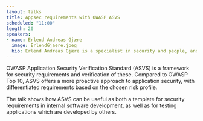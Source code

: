 ```yaml
---
layout: talks
title: Appsec requirements with OWASP ASVS
scheduled: "11:00"
length: 20
speakers:
- name: Erlend Andreas Gjære
  image: ErlendGjaere.jpeg
  bio: Erlend Andreas Gjære is a specialist in security and people, and co-founder of the award-winning security software company Secure Practice. In addition to software and business development, his interests are focussed on human factors for information security, including security awareness, training, and culture, risk, behavior and user experiences. 
---
```


OWASP Application Security Verification Standard (ASVS) is a framework for security requirements and verification of these. Compared to OWASP Top 10, ASVS offers a more proactive approach to application security, with differentiated requirements based on the chosen risk profile.

The talk shows how ASVS can be useful as both a template for security requirements in internal software development, as well as for testing applications which are developed by others.
